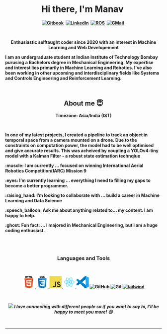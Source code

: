 <p>
  <h1 align="center"><b>Hi there, I'm Manav <img src="https://docs.google.com/uc?export=download&id=166Ecq6uBl61U14OUlkHOHIBv2ArKoumJ" alt="" width="30"></h1>
</p>
<p align="center">
<a href="https://manav-doshi.gitbook.io/"><img src="https://img.shields.io/badge/GitBook-7B36ED?style=for-the-badge&logo=gitbook&logoColor=white" alt="Gitbook" /></a>&nbsp;
 <a href="https://linkedin.com/in/manav-doshi-871b091b8"><img src="https://img.shields.io/badge/LinkedIn-0077B5?style=for-the-badge&logo=linkedin&logoColor=white" alt="LinkedIn" /></a>&nbsp;
<a href="https://www.djangoproject.com/"><img src="https://img.shields.io/badge/Robot%20Framework-000000?style=for-the-badge&logo=robot-framework&logoColor=white" alt="ROS" /></a>&nbsp;
<a href="mailto:doshimanav@gmail.com"><img src="https://img.shields.io/badge/Gmail-D14836?style=for-the-badge&logo=gmail&logoColor=white" alt="GMail" /></a>&nbsp;

</p>
<br />

<p align="center">Enthusiastic selftaught coder since 2020 with an interest in Machine Learning and Web Developement</p>
<p>I am an undergraduate student at Indian Institute of Technology Bombay purusing a Bachelors degree in Mechanical Engineering. My expertise and interest lies primarily in Machine Learning and Robotics. I've also been working in other upcoming and interdisciplinary fields like Systems and Controls Engineering and Reinforcement Learning.</p>
<br />

<h2 align="center">About me 😇</h2>
<p align="center">
Timezone: Asia/India (IST)
</p>
<br />
<p>In one of my latest projects, I created a pipeline to track an object in temporal space from a camera mounted on a drone. Due to the constraints on computation power, the model had to be well optimised and give accurate results. This was acheived by coupling a YOLOv4-tiny model with a Kalman Filter - a robust state estimation technqiue</p>

<p>:muscle: I am currently ... focused on winning International Aerial Robotics Competition(IARC) Mission 9</p>
<p>:eyes: I’m currently learning ... everything I need to filling my gaps to become a better programmer.</p>
<p>:raising_hand: I’m looking to collaborate with ... build a career in Machine Learning and Data Science</p>
<p>:speech_balloon: Ask me about anything related to... my content. I am happy to help.</p>
<p>:ghost: Fun fact: ... I majored in Mechanical Engineering, but I am a huge coding enthusiast.</p>

<br />
<br />
<p>
<h3 align="center"> Languages and Tools</h3>
</p>
<br />
<p align="center">
<a href="https://www.w3.org/html/" target="_blank"> <img src="https://raw.githubusercontent.com/devicons/devicon/master/icons/html5/html5-original-wordmark.svg" alt="html5" width="40" height="40"/> </a>
<a href="https://www.w3schools.com/css/" target="_blank"> <img src="https://raw.githubusercontent.com/devicons/devicon/master/icons/css3/css3-original-wordmark.svg" alt="css3" width="40" height="40"/> </a>
<a href="https://developer.mozilla.org/en-US/docs/Web/JavaScript" target="_blank"> <img src="https://raw.githubusercontent.com/devicons/devicon/master/icons/javascript/javascript-original.svg" alt="javascript" width="40" height="40"/> </a>
<a href="https://reactjs.org/" target="_blank"> <img src="https://raw.githubusercontent.com/github/explore/80688e429a7d4ef2fca1e82350fe8e3517d3494d/topics/react/react.png" alt="react" width="40" height="40"/> </a>
<img alt="Visual Studio Code" width="40px" src="https://raw.githubusercontent.com/github/explore/80688e429a7d4ef2fca1e82350fe8e3517d3494d/topics/visual-studio-code/visual-studio-code.png" />
<img alt="GitHub" width="40px" src="https://docs.google.com/uc?export=download&id=1fkb6h66GdyddiOlDGXZecngQQoFs9yV0" />
<img alt="Git" width="40px" src="https://raw.githubusercontent.com/jmnote/z-icons/master/svg/git.svg" />
<a href="https://tailwindcss.com/" target="_blank"> <img src="https://www.vectorlogo.zone/logos/tailwindcss/tailwindcss-icon.svg" alt="tailwind" width="40" height="40"/> </a>
   </p>
<br />
<p align="center">
<img src="https://media.giphy.com/media/LnQjpWaON8nhr21vNW/giphy.gif" width="60"> <em><b>I love connecting with different people</b> so if you want to say <b>hi, I'll be happy to meet you more!</b> 😊</em>
</p>
<br />

---
